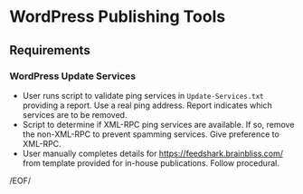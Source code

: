 # WordPress Publishing Tools

## Requirements


### WordPress Update Services

- User runs script to validate ping services in `Update-Services.txt` providing a report. Use a real ping address. Report indicates which services are to be removed.
- Script to determine if XML-RPC ping services are available. If so, remove the non-XML-RPC to prevent spamming services. Give preference to XML-RPC.
- User manually completes details for https://feedshark.brainbliss.com/ from template provided for in-house publications. Follow procedural. 


/EOF/